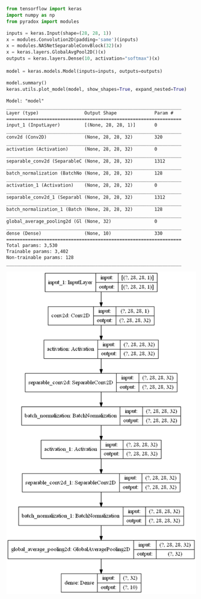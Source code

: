 ```python
from tensorflow import keras
import numpy as np
from pyradox import modules
```


```python
inputs = keras.Input(shape=(28, 28, 1))
x = modules.Convolution2D(padding='same')(inputs)
x = modules.NASNetSeparableConvBlock(32)(x)
x = keras.layers.GlobalAvgPool2D()(x)
outputs = keras.layers.Dense(10, activation="softmax")(x)

model = keras.models.Model(inputs=inputs, outputs=outputs) 
```


```python
model.summary()
keras.utils.plot_model(model, show_shapes=True, expand_nested=True)
```

    Model: "model"
    _________________________________________________________________
    Layer (type)                 Output Shape              Param #   
    =================================================================
    input_1 (InputLayer)         [(None, 28, 28, 1)]       0         
    _________________________________________________________________
    conv2d (Conv2D)              (None, 28, 28, 32)        320       
    _________________________________________________________________
    activation (Activation)      (None, 28, 28, 32)        0         
    _________________________________________________________________
    separable_conv2d (SeparableC (None, 28, 28, 32)        1312      
    _________________________________________________________________
    batch_normalization (BatchNo (None, 28, 28, 32)        128       
    _________________________________________________________________
    activation_1 (Activation)    (None, 28, 28, 32)        0         
    _________________________________________________________________
    separable_conv2d_1 (Separabl (None, 28, 28, 32)        1312      
    _________________________________________________________________
    batch_normalization_1 (Batch (None, 28, 28, 32)        128       
    _________________________________________________________________
    global_average_pooling2d (Gl (None, 32)                0         
    _________________________________________________________________
    dense (Dense)                (None, 10)                330       
    =================================================================
    Total params: 3,530
    Trainable params: 3,402
    Non-trainable params: 128
    _________________________________________________________________
    




![png](output_3_1.png)
